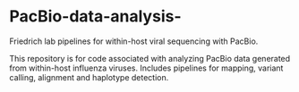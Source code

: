 # PacBio-data-analysis-
Friedrich lab pipelines for within-host viral sequencing with PacBio.

This repository is for code associated with analyzing PacBio data generated from within-host influenza viruses. Includes pipelines for mapping, variant calling, alignment and haplotype detection. 
